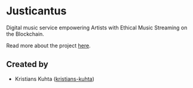 # Justicantus
Digital music service empowering Artists with Ethical Music Streaming on the Blockchain.

Read more about the project [here](docs/about_justicantus.md).

## Created by
* Kristians Kuhta ([kristians-kuhta](https://github.com/kristians-kuhta))
